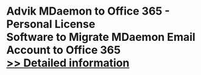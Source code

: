 # Advik MDaemon to Office 365 - Personal License<br />Software to Migrate MDaemon Email Account to Office 365<br />[>> Detailed information](https://secure.shareit.com/shareit/product.html?productid=300808462&affiliateid=200057808)